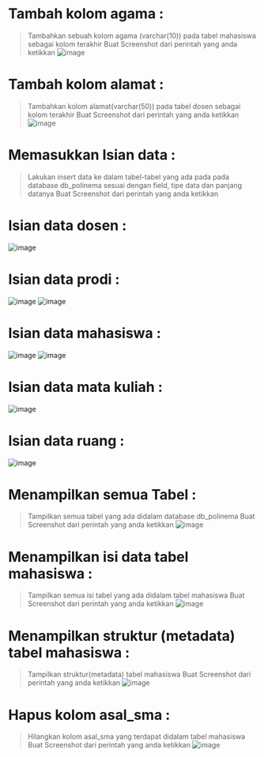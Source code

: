 # Tambah kolom agama :
> Tambahkan sebuah kolom agama (varchar(10)) pada tabel mahasiswa sebagai kolom terakhir
> Buat Screenshot dari perintah yang anda ketikkan
![image](https://github.com/natasyanvitaa/Natasya-Novitasari/assets/160209181/9d75b388-51df-4137-9d38-37c40ef06add)



# Tambah kolom alamat :
> Tambahkan kolom alamat(varchar(50)) pada tabel dosen sebagai kolom terakhir
> Buat Screenshot dari perintah yang anda ketikkan
![image](https://github.com/natasyanvitaa/Natasya-Novitasari/assets/160209181/ab18215a-66d1-40e0-8045-0989b4260322)


# Memasukkan Isian data :
> Lakukan insert data ke dalam tabel-tabel yang ada pada pada database db_polinema sesuai dengan field, tipe data dan panjang datanya
> Buat Screenshot dari perintah yang anda ketikkan


# Isian data dosen :
![image](https://github.com/natasyanvitaa/Natasya-Novitasari/assets/160209181/c2840f12-fe8b-4586-8a2e-b41845a83992)


# Isian data prodi :
![image](https://github.com/natasyanvitaa/Natasya-Novitasari/assets/160209181/3dbfabb5-e2f1-42d3-b3b0-540bdd6a2292)
![image](https://github.com/natasyanvitaa/Natasya-Novitasari/assets/160209181/5583052e-630d-481c-b534-78d31ef93230)

# Isian data mahasiswa :
![image](https://github.com/natasyanvitaa/Natasya-Novitasari/assets/160209181/34aed8fd-5cce-48f5-bcb4-fb84c0ffdded)
![image](https://github.com/natasyanvitaa/Natasya-Novitasari/assets/160209181/1f4161c4-e4e1-4610-892f-00407791dde9)

# Isian data mata kuliah :
![image](https://github.com/natasyanvitaa/Natasya-Novitasari/assets/160209181/cb44d80a-22a1-4bb8-8bc8-9e594522c220)

# Isian data ruang :
![image](https://github.com/natasyanvitaa/Natasya-Novitasari/assets/160209181/f166b307-c713-4371-8b34-422e66098322)


# Menampilkan semua Tabel :

> Tampilkan semua tabel yang ada didalam database db_polinema
> Buat Screenshot dari perintah yang anda ketikkan
![image](https://github.com/natasyanvitaa/Natasya-Novitasari/assets/160209181/c5f1be56-0307-4f92-8f8c-bf38faffd4fd)

# Menampilkan isi data tabel mahasiswa :

> Tampilkan semua isi tabel yang ada didalam tabel mahasiswa
> Buat Screenshot dari perintah yang anda ketikkan
![image](https://github.com/natasyanvitaa/Natasya-Novitasari/assets/160209181/fde9a28c-cabc-4c6c-b1fd-d063d9fcf06c)

# Menampilkan struktur (metadata) tabel mahasiswa :

> Tampilkan struktur(metadata) tabel mahasiswa
> Buat Screenshot dari perintah yang anda ketikkan
![image](https://github.com/natasyanvitaa/Natasya-Novitasari/assets/160209181/25a5a913-5fad-4cfa-8f70-e6ef6e446f72)

# Hapus kolom asal_sma :

> Hilangkan kolom asal_sma yang terdapat didalam tabel mahasiswa
> Buat Screenshot dari perintah yang anda ketikkan
![image](https://github.com/natasyanvitaa/Natasya-Novitasari/assets/160209181/dd292bc5-47f6-4241-ac98-c8a6390bc434)











